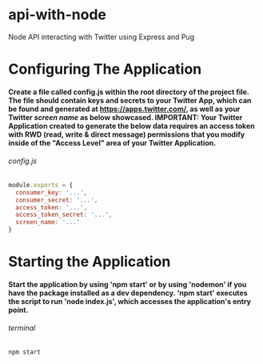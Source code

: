 # api-with-node
Node API interacting with Twitter using Express and Pug

# Configuring The Application
#### Create a file called config.js within the root directory of the project file. The file should contain keys and secrets to your Twitter App, which can be found and generated at https://apps.twitter.com/, as well as your Twitter *screen name* as below showcased. IMPORTANT: Your Twitter Application created to generate the below data requires an access token with RWD (read, write & direct message) permissions that you modify inside of the "Access Level" area of your Twitter Application.

###### config.js
```javascript
module.exports = {
  consumer_key: '...',
  consumer_secret: '...',
  access_token: '...',
  access_token_secret: '...',
  screen_name: '...'
}
```

# Starting the Application
#### Start the application by using 'npm start' or by using 'nodemon' if you have the package installed as a dev dependency. 'npm start' executes the script to run 'node index.js', which accesses the application's entry point.
###### terminal
```javascript
npm start
```
